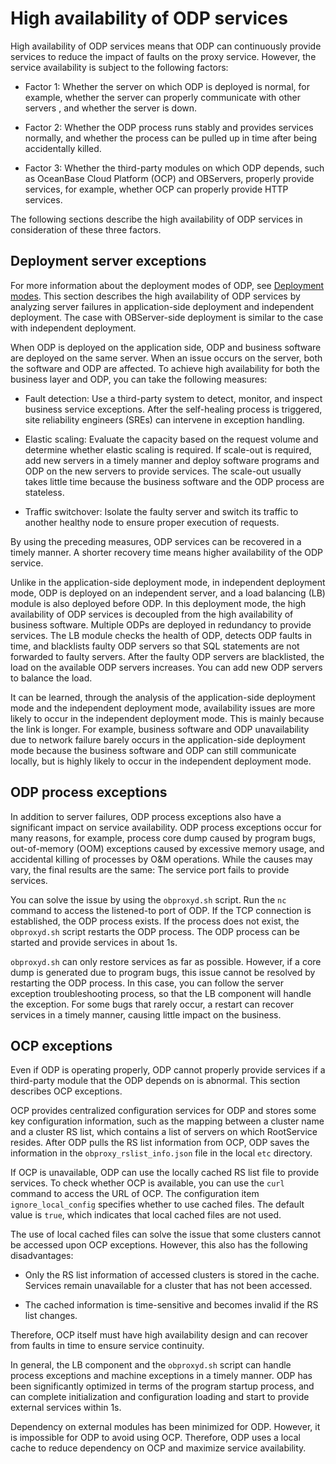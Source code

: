 # High availability of ODP services

High availability of ODP services means that ODP can continuously provide services to reduce the impact of faults on the proxy service. However, the service availability is subject to the following factors:

* Factor 1: Whether the server on which ODP is deployed is normal, for example, whether the server can properly communicate with other servers , and whether the server is down.

* Factor 2: Whether the ODP process runs stably and provides services normally, and whether the process can be pulled up in time after being accidentally killed.

* Factor 3: Whether the third-party modules on which ODP depends, such as OceanBase Cloud Platform (OCP) and OBServers, properly provide services, for example, whether OCP can properly provide HTTP services.

The following sections describe the high availability of ODP services in consideration of these three factors.

## Deployment server exceptions

For more information about the deployment modes of ODP, see [Deployment modes](../2.install/2.deploy.md). This section describes the high availability of ODP services by analyzing server failures in application-side deployment and independent deployment. The case with OBServer-side deployment is similar to the case with independent deployment.

When ODP is deployed on the application side, ODP and business software are deployed on the same server. When an issue occurs on the server, both the software and ODP are affected. To achieve high availability for both the business layer and ODP, you can take the following measures:

* Fault detection: Use a third-party system to detect, monitor, and inspect business service exceptions. After the self-healing process is triggered, site reliability engineers (SREs) can intervene in exception handling.

* Elastic scaling: Evaluate the capacity based on the request volume and determine whether elastic scaling is required. If scale-out is required, add new servers in a timely manner and deploy software programs and ODP on the new servers to provide services. The scale-out usually takes little time because the business software and the ODP process are stateless.

* Traffic switchover: Isolate the faulty server and switch its traffic to another healthy node to ensure proper execution of requests.

By using the preceding measures, ODP services can be recovered in a timely manner. A shorter recovery time means higher availability of the ODP service.

Unlike in the application-side deployment mode, in independent deployment mode, ODP is deployed on an independent server, and a load balancing (LB) module is also deployed before ODP. In this deployment mode, the high availability of ODP services is decoupled from the high availability of business software. Multiple ODPs are deployed in redundancy to provide services. The LB module checks the health of ODP, detects ODP faults in time, and blacklists faulty ODP servers so that SQL statements are not forwarded to faulty servers. After the faulty ODP servers are blacklisted, the load on the available ODP servers increases. You can add new ODP servers to balance the load.

It can be learned, through the analysis of the application-side deployment mode and the independent deployment mode, availability issues are more likely to occur in the independent deployment mode. This is mainly because the link is longer. For example, business software and ODP unavailability due to network failure barely occurs in the application-side deployment mode because the business software and ODP can still communicate locally, but is highly likely to occur in the independent deployment mode.

## ODP process exceptions

In addition to server failures, ODP process exceptions also have a significant impact on service availability. ODP process exceptions occur for many reasons, for example, process core dump caused by program bugs, out-of-memory (OOM) exceptions caused by excessive memory usage, and accidental killing of processes by O&M operations. While the causes may vary, the final results are the same: The service port fails to provide services.

You can solve the issue by using the `obproxyd.sh` script. Run the `nc` command to access the listened-to port of ODP. If the TCP connection is established, the ODP process exists. If the process does not exist, the `obproxyd.sh` script restarts the ODP process. The ODP process can be started and provide services in about 1s.

`obproxyd.sh` can only restore services as far as possible. However, if a core dump is generated due to program bugs, this issue cannot be resolved by restarting the ODP process. In this case, you can follow the server exception troubleshooting process, so that the LB component will handle the exception. For some bugs that rarely occur, a restart can recover services in a timely manner, causing little impact on the business.

## OCP exceptions

Even if ODP is operating properly, ODP cannot properly provide services if a third-party module that the ODP depends on is abnormal. This section describes OCP exceptions.

OCP provides centralized configuration services for ODP and stores some key configuration information, such as the mapping between a cluster name and a cluster RS list, which contains a list of servers on which RootService resides. After ODP pulls the RS list information from OCP, ODP saves the information in the `obproxy_rslist_info.json` file in the local `etc` directory.

If OCP is unavailable, ODP can use the locally cached RS list file to provide services. To check whether OCP is available, you can use the `curl` command to access the URL of OCP. The configuration item `ignore_local_config` specifies whether to use cached files. The default value is `true`, which indicates that local cached files are not used.

The use of local cached files can solve the issue that some clusters cannot be accessed upon OCP exceptions. However, this also has the following disadvantages:

* Only the RS list information of accessed clusters is stored in the cache. Services remain unavailable for a cluster that has not been accessed.

* The cached information is time-sensitive and becomes invalid if the RS list changes.

Therefore, OCP itself must have high availability design and can recover from faults in time to ensure service continuity.

In general, the LB component and the `obproxyd.sh` script can handle process exceptions and machine exceptions in a timely manner. ODP has been significantly optimized in terms of the program startup process, and can complete initialization and configuration loading and start to provide external services within 1s.

Dependency on external modules has been minimized for ODP. However, it is impossible for ODP to avoid using OCP. Therefore, ODP uses a local cache to reduce dependency on OCP and maximize service availability.

